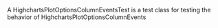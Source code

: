 A HighchartsPlotOptionsColumnEventsTest is a test class for testing the behavior of HighchartsPlotOptionsColumnEvents